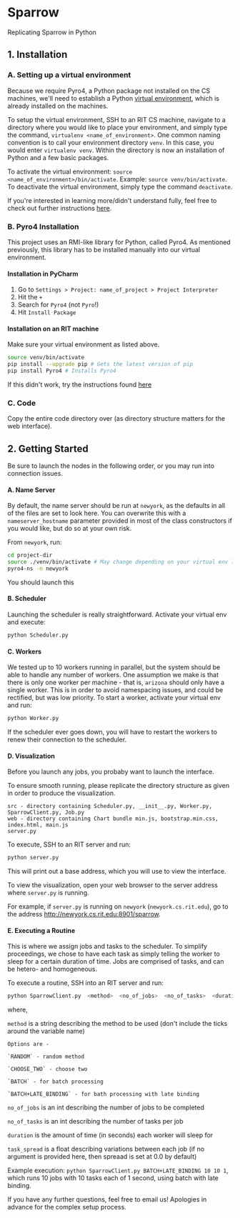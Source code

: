 # Sparrow
Replicating Sparrow in Python

## 1. Installation
### A. Setting up a virtual environment
Because we require Pyro4, a Python package not installed on the CS machines, we'll need to establish a Python [virtual environment](https://virtualenv.pypa.io/en/latest/), which is already installed on the machines.

To setup the virtual environment, SSH to an RIT CS machine, navigate to a directory where you would like to place your environment, and simply type the command, `virtualenv <name_of_environment>`. One common naming convention is to call your environment directory `venv`. In this case, you would enter `virtualenv venv`. Within the directory is now an installation of Python and a few basic packages.

To activate the virtual environment: `source <name_of_environment>/bin/activate`. Example: `source venv/bin/activate`.
To deactivate the virtual environment, simply type the command `deactivate`.

If you're interested in learning more/didn't understand fully, feel free to check out further instructions [here](http://www.sitepoint.com/virtual-environments-python-made-easy/).

### B. Pyro4 Installation
This project uses an RMI-like library for Python, called Pyro4. As mentioned previously, this library has to be installed manually into our virtual environment.

#### Installation in PyCharm
1. Go to `Settings > Project: name_of_project > Project Interpreter`
2. Hit the `+`
3. Search for `Pyro4` (not `Pyro`!)
4. Hit `Install Package`

#### Installation on an RIT machine
Make sure your virtual environment as listed above.
```bash
source venv/bin/activate
pip install --upgrade pip # Gets the latest version of pip
pip install Pyro4 # Installs Pyro4
```

If this didn't work, try the instructions found [here](https://pythonhosted.org/Pyro4/install.html)

### C. Code
Copy the entire code directory over (as directory structure matters for the web interface).

## 2. Getting Started
Be sure to launch the nodes in the following order, or you may run into connection issues.

#### A. Name Server
By default, the name server should be run at `newyork`, as the defaults in all of the files are set to look here. You can overwrite this with a `nameserver_hostname` parameter provided in most of the class constructors if you would like, but do so at your own risk.

From `newyork`, run:
```bash
cd project-dir
source ./venv/bin/activate # May change depending on your virtual env location
pyro4-ns -n newyork
```

You should launch this

#### B. Scheduler
Launching the scheduler is really straightforward. Activate your virtual env and execute:
```bash
python Scheduler.py
```

#### C. Workers
We tested up to 10 workers running in parallel, but the system should be able to handle any number of workers. One assumption we make is that there is only one worker per machine - that is, `arizona` should only have a single worker. This is in order to avoid namespacing issues, and could be rectified, but was low priority. 
To start a worker, activate your virtual env and run:
```bash
python Worker.py
```

If the scheduler ever goes down, you will have to restart the workers to renew their connection to the scheduler.

#### D. Visualization
Before you launch any jobs, you probaby want to launch the interface.

To ensure smooth running, please replicate the directory structure as given in order to produce the visualization.

```
src - directory containing Scheduler.py, __init__.py, Worker.py, SparrowClient.py, Job.py
web - directory containing Chart bundle min.js, bootstrap.min.css, index.html, main.js
server.py
```

To execute, SSH to an RIT server and run:
```bash
python server.py
```

This will print out a base address, which you will use to view the interface.

To view the visualization, open your web browser to the server address where `server.py` is running.

For example, if `server.py` is running on `newyork` (`newyork.cs.rit.edu`), go to the address http://newyork.cs.rit.edu:8901/sparrow.


#### E. Executing a Routine
This is where we assign jobs and tasks to the scheduler. To simplify proceedings, we chose to have each task as simply telling
the worker to sleep for a certain duration of time. Jobs are comprised of tasks, and can be hetero- and homogeneous.

To execute a routine, SSH into an RIT server and run:
```bash
python SparrowClient.py  <method>  <no_of_jobs>  <no_of_tasks>  <duration>  [task_spread]
```
where,

`method` is a string describing the method to be used (don't include the ticks around the variable name)

	Options are -

	`RANDOM` - random method

	`CHOOSE_TWO` - choose two

	`BATCH` - for batch processing

	`BATCH+LATE_BINDING` - for bath processing with late binding

`no_of_jobs`   is an int describing the number of jobs to be completed

`no_of_tasks`  is an int describing the number of tasks per job

`duration`     is the amount of time (in seconds) each worker will sleep for

`task_spread`  is a float describing variations between each job (if no argument is provided here, then spreaad is set at 0.0 by default)


Example execution: `python SparrowClient.py BATCH+LATE_BINDING 10 10 1`, which runs 10 jobs with 10 tasks each of 1 second, using batch with late binding.

If you have any further questions, feel free to email us! Apologies in advance for the complex setup process.
